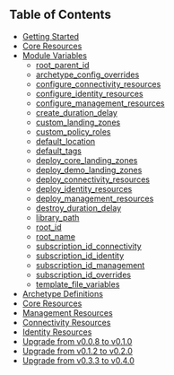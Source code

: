 ## Table of Contents

- [Getting Started][wiki_getting_started]
- [Core Resources][wiki_module_variables]
- [Module Variables][wiki_module_variables]
  - [root_parent_id][wiki_module_variables_root_parent_id]
  - [archetype_config_overrides][wiki_module_variables_archetype_config_overrides]
  - [configure_connectivity_resources][wiki_module_variables_configure_connectivity_resources]
  - [configure_identity_resources][wiki_module_variables_configure_identity_resources]
  - [configure_management_resources][wiki_module_variables_configure_management_resources]
  - [create_duration_delay][wiki_module_variables_create_duration_delay]
  - [custom_landing_zones][wiki_module_variables_custom_landing_zones]
  - [custom_policy_roles][wiki_module_variables_custom_policy_roles]
  - [default_location][wiki_module_variables_default_location]
  - [default_tags][wiki_module_variables_default_tags]
  - [deploy_core_landing_zones][wiki_module_variables_deploy_core_landing_zones]
  - [deploy_demo_landing_zones][wiki_module_variables_deploy_demo_landing_zones]
  - [deploy_connectivity_resources][wiki_module_variables_deploy_connectivity_resources]
  - [deploy_identity_resources][wiki_module_variables_deploy_identity_resources]
  - [deploy_management_resources][wiki_module_variables_deploy_management_resources]
  - [destroy_duration_delay][wiki_module_variables_template_file_variables]
  - [library_path][wiki_module_variables_library_path]
  - [root_id][wiki_module_variables_root_id]
  - [root_name][wiki_module_variables_root_name]
  - [subscription_id_connectivity][wiki_module_variables_subscription_id_connectivity]
  - [subscription_id_identity][wiki_module_variables_subscription_id_identity]
  - [subscription_id_management][wiki_module_variables_subscription_id_management]
  - [subscription_id_overrides][wiki_module_variables_subscription_id_overrides]
  - [template_file_variables][wiki_module_variables_template_file_variables]
- [Archetype Definitions][wiki_archetype_definitions]
- [Core Resources][wiki_core_resources]
- [Management Resources][wiki_management_resources]
- [Connectivity Resources][wiki_connectivity_resources]
- [Identity Resources][wiki_identity_resources]
- [Upgrade from v0.0.8 to v0.1.0][wiki_upgrade_from_v0_0_8_to_v0_1_0]
- [Upgrade from v0.1.2 to v0.2.0][wiki_upgrade_from_v0_1_2_to_v0_2_0]
- [Upgrade from v0.3.3 to v0.4.0][wiki_upgrade_from_v0_1_2_to_v0_2_0]

 [//]: # (************************)
 [//]: # (INSERT LINK LABELS BELOW)
 [//]: # (************************)

[wiki_getting_started]:               ./%5BUser-Guide%5D-Getting-Started "Getting Started"
[wiki_module_variables]:              ./%5BUser-Guide%5D-Module-Variables "Module Variables"
[wiki_archetype_definitions]:         ./%5BUser-Guide%5D-Archetype-Definitions "Archetype Definitions"
[wiki_core_resources]:                ./%5BUser-Guide%5D-Core-Resources "Wiki - Core Resources"
[wiki_management_resources]:          ./%5BUser-Guide%5D-Management-Resources "Wiki - Management Resources"
[wiki_connectivity_resources]:        ./%5BUser-Guide%5D-Connectivity-Resources "Wiki - Connectivity Resources"
[wiki_identity_resources]:            ./%5BUser-Guide%5D-Identity-Resources "Wiki - Identity Resources"
[wiki_upgrade_from_v0_0_8_to_v0_1_0]: ./%5BUser-Guide%5D-Upgrade-from-v0.0.8-to-v0.1.0.md "Upgrade from v0.0.8 to v0.1.0"
[wiki_upgrade_from_v0_1_2_to_v0_2_0]: ./%5BUser-Guide%5D-Upgrade-from-v0.1.2-to-v0.2.0.md "Upgrade from v0.1.2 to v0.2.0"
[wiki_upgrade_from_v0_3_3_to_v0_2_0]: ./%5BUser-Guide%5D-Upgrade-from-v0.3.3-to-v0.4.0.md "Upgrade from v0.3.3 to v0.4.0"

[wiki_module_variables_root_parent_id]:                   ./%5BVariables%5D-root_parent_id "Instructions for how to use the root_parent_id variable."
[wiki_module_variables_archetype_config_overrides]:       ./%5BVariables%5D-archetype_config_overrides "Instructions for how to use the archetype_config_overrides variable."
[wiki_module_variables_configure_connectivity_resources]: ./%5BVariables%5D-configure_connectivity_resources "Instructions for how to use the configure_connectivity_resources variable."
[wiki_module_variables_configure_identity_resources]:     ./%5BVariables%5D-configure_identity_resources "Instructions for how to use the configure_identity_resources variable."
[wiki_module_variables_configure_management_resources]:   ./%5BVariables%5D-configure_management_resources "Instructions for how to use the configure_management_resources variable."
[wiki_module_variables_create_duration_delay]:            ./%5BVariables%5D-create_duration_delay "Instructions for how to use the create_duration_delay variable."
[wiki_module_variables_custom_landing_zones]:             ./%5BVariables%5D-custom_landing_zones "Instructions for how to use the custom_landing_zones variable."
[wiki_module_variables_custom_policy_roles]:              ./%5BVariables%5D-custom_policy_roles "Instructions for how to use the custom_policy_roles variable."
[wiki_module_variables_default_location]:                 ./%5BVariables%5D-default_location "Instructions for how to use the default_location variable."
[wiki_module_variables_default_tags]:                     ./%5BVariables%5D-default_tags "Instructions for how to use the default_tags variable."
[wiki_module_variables_deploy_core_landing_zones]:        ./%5BVariables%5D-deploy_core_landing_zones "Instructions for how to use the deploy_core_landing_zones variable."
[wiki_module_variables_deploy_demo_landing_zones]:        ./%5BVariables%5D-deploy_demo_landing_zones "Instructions for how to use the deploy_demo_landing_zones variable."
[wiki_module_variables_deploy_connectivity_resources]:    ./%5BVariables%5D-deploy_connectivity_resources "Instructions for how to use the deploy_connectivity_resources variable."
[wiki_module_variables_deploy_identity_resources]:        ./%5BVariables%5D-deploy_identity_resources "Instructions for how to use the deploy_identity_resources variable."
[wiki_module_variables_deploy_management_resources]:      ./%5BVariables%5D-deploy_management_resources "Instructions for how to use the deploy_management_resources variable."
[wiki_module_variables_destroy_duration_delay]:           ./%5BVariables%5D-destroy_duration_delay "Instructions for how to use the destroy_duration_delay variable."
[wiki_module_variables_library_path]:                     ./%5BVariables%5D-library_path "Instructions for how to use the library_path variable."
[wiki_module_variables_root_id]:                          ./%5BVariables%5D-root_id "Instructions for how to use the root_id variable."
[wiki_module_variables_root_name]:                        ./%5BVariables%5D-root_name "Instructions for how to use the root_name variable."
[wiki_module_variables_subscription_id_connectivity]:     ./%5BVariables%5D-subscription_id_connectivity "Instructions for how to use the subscription_id_connectivity variable."
[wiki_module_variables_subscription_id_identity]:         ./%5BVariables%5D-subscription_id_identity "Instructions for how to use the subscription_id_identity variable."
[wiki_module_variables_subscription_id_management]:       ./%5BVariables%5D-subscription_id_management "Instructions for how to use the subscription_id_management variable."
[wiki_module_variables_subscription_id_overrides]:        ./%5BVariables%5D-subscription_id_overrides "Instructions for how to use the subscription_id_overrides variable."
[wiki_module_variables_template_file_variables]:          ./%5BVariables%5D-template_file_variables "Instructions for how to use the template_file_variables variable."
